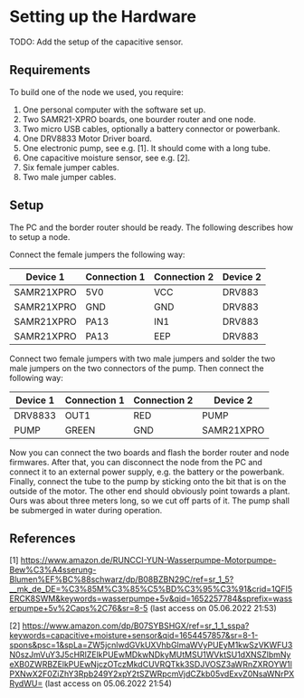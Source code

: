 # Setting up the Hardware

TODO: Add the setup of the capacitive sensor.

## Requirements

To build one of the node we used, you require:

1. One personal computer with the software set up.
2. Two SAMR21-XPRO boards, one bourder router and one node.
3. Two micro USB cables, optionally a battery connector or powerbank.
4. One DRV8833 Motor Driver board.
5. One electronic pump, see e.g. [1]. It should come with a long tube.
6. One capacitive moisture sensor, see e.g. [2].
7. Six female jumper cables.
8. Two male jumper cables.

## Setup

The PC and the border router should be ready. The following describes how to setup a node.

Connect the female jumpers the following way:

|   Device 1 | Connection 1 | Connection 2 |   Device 2 |
|------------|--------------|--------------|------------|
| SAMR21XPRO |          5V0 |          VCC |     DRV883 |
| SAMR21XPRO |          GND |          GND |     DRV883 |
| SAMR21XPRO |         PA13 |          IN1 |     DRV883 |
| SAMR21XPRO |         PA13 |          EEP |     DRV883 |

Connect two female jumpers with two male jumpers and solder the two male jumpers on the two connectors of the pump. Then connect the following way:

|   Device 1 | Connection 1 | Connection 2 |   Device 2 |
|------------|--------------|--------------|------------|
|    DRV8833 |         OUT1 |          RED |       PUMP |
|       PUMP |        GREEN |          GND | SAMR21XPRO |

Now you can connect the two boards and flash the border router and node firmwares. After that, you can disconnect the node from the PC and connect it to an external power supply, e.g. the battery or the powerbank. Finally, connect the tube to the pump by sticking onto the bit that is on the outside of the motor. The other end should obviously point towards a plant. Ours was about three meters long, so we cut off parts of it. The pump shall be submerged in water during operation.

## References

[1] https://www.amazon.de/RUNCCI-YUN-Wasserpumpe-Motorpumpe-Bew%C3%A4sserung-Blumen%EF%BC%88schwarz/dp/B08BZBN29C/ref=sr_1_5?__mk_de_DE=%C3%85M%C3%85%C5%BD%C3%95%C3%91&crid=1QFI5ERCK8SWM&keywords=wasserpumpe+5v&qid=1652257784&sprefix=wasserpumpe+5v%2Caps%2C76&sr=8-5 (last access on 05.06.2022 21:53)

[2] https://www.amazon.com/dp/B07SYBSHGX/ref=sr_1_1_sspa?keywords=capacitive+moisture+sensor&qid=1654457857&sr=8-1-spons&psc=1&spLa=ZW5jcnlwdGVkUXVhbGlmaWVyPUEyM1kwSzVKWFU3N0szJmVuY3J5cHRlZElkPUEwMDkwNDkyMUtMSU1WVktSU1dXNSZlbmNyeXB0ZWRBZElkPUEwNjczOTczMkdCUVRQTkk3SDJVOSZ3aWRnZXROYW1lPXNwX2F0ZiZhY3Rpb249Y2xpY2tSZWRpcmVjdCZkb05vdExvZ0NsaWNrPXRydWU= (last access on 05.06.2022 21:54)
